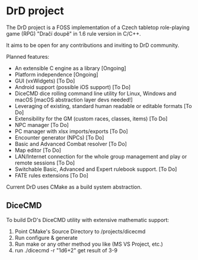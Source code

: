 # DrD project

The DrD project is a FOSS implementation of a Czech tabletop role-playing game
(RPG) "Dračí doupě" in 1.6 rule version in C/C++.

It aims to be open for any contributions and inviting to DrD community.

Planned features:
  * An extensible C engine as a library [Ongoing]
  * Platform independence [Ongoing]
  * GUI (vxWidgets) [To Do]
  * Android support (possible iOS support) [To Do]
  * DiceCMD dice rolling command line utility for Linux, Windows and macOS [macOS abstraction layer devs needed!]
  * Leveraging of existing, standard human readable or editable formats [To Do]
  * Extensibility for the GM (custom races, classes, items) [To Do]
  * NPC manager [To Do]
  * PC manager with xlsx imports/exports [To Do]
  * Encounter generator (NPCs) [To Do]
  * Basic and Advanced Combat resolver [To Do]
  * Map editor [To Do]
  * LAN/Internet connection for the whole group management and play or remote
    sessions [To Do]
  * Switchable Basic, Advanced and Expert rulebook support. [To Do]
  * FATE rules extensions [To Do]
  
Current DrD uses CMake as a build system abstraction.

## DiceCMD

To build DrD's DiceCMD utility with extensive mathematic support:

 1. Point CMake's Source Directory to /projects/dicecmd
 2. Run configure & generate
 3. Run make or any other method you like (MS VS Project, etc.)
 4. run ./dicecmd -r "1d6+2" get result of 3-9


```

```
